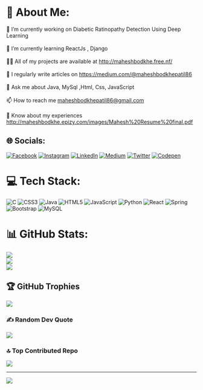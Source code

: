 # 💫 About Me:
🔭 I’m currently working on Diabetic Ratinopathy Detection Using Deep Learning<br><br>🌱 I’m currently learning ReactJs , Django<br><br>👨‍💻 All of my projects are available at http://maheshbodkhe.free.nf/<br><br>📝 I regularly write articles on https://medium.com/@maheshbodkhepatil86<br><br>💬 Ask me about Java, MySql ,Html, Css, JavaScript<br><br>📫 How to reach me maheshbodkhepatil86@gmail.com<br><br>📄 Know about my experiences http://maheshbodkhe.epizy.com/images/Mahesh%20Resume%20final.pdf


## 🌐 Socials:
[![Facebook](https://img.shields.io/badge/Facebook-%231877F2.svg?logo=Facebook&logoColor=white)](https://www.facebook.com/mahesh.bodkhe.777/) [![Instagram](https://img.shields.io/badge/Instagram-%23E4405F.svg?logo=Instagram&logoColor=white)](https://www.instagram.com/maheshbodkhe_/) [![LinkedIn](https://img.shields.io/badge/LinkedIn-%230077B5.svg?logo=linkedin&logoColor=white)](https://www.linkedin.com/in/mahesh-bodkhe-494909241) [![Medium](https://img.shields.io/badge/Medium-12100E?logo=medium&logoColor=white)](https://medium.com/@maheshbodkhepatil86) [![Twitter](https://img.shields.io/badge/Twitter-%231DA1F2.svg?logo=Twitter&logoColor=white)](https://twitter.com/Maheshbodkhe66) [![Codepen](https://img.shields.io/badge/Codepen-000000?style=for-the-badge&logo=codepen&logoColor=white)](https://codepen.io/Maheshbodkhe66) 

# 💻 Tech Stack:
![C](https://img.shields.io/badge/c-%2300599C.svg?style=for-the-badge&logo=c&logoColor=white) ![CSS3](https://img.shields.io/badge/css3-%231572B6.svg?style=for-the-badge&logo=css3&logoColor=white) ![Java](https://img.shields.io/badge/java-%23ED8B00.svg?style=for-the-badge&logo=java&logoColor=white) ![HTML5](https://img.shields.io/badge/html5-%23E34F26.svg?style=for-the-badge&logo=html5&logoColor=white) ![JavaScript](https://img.shields.io/badge/javascript-%23323330.svg?style=for-the-badge&logo=javascript&logoColor=%23F7DF1E) ![Python](https://img.shields.io/badge/python-3670A0?style=for-the-badge&logo=python&logoColor=ffdd54) ![React](https://img.shields.io/badge/react-%2320232a.svg?style=for-the-badge&logo=react&logoColor=%2361DAFB) ![Spring](https://img.shields.io/badge/spring-%236DB33F.svg?style=for-the-badge&logo=spring&logoColor=white) ![Bootstrap](https://img.shields.io/badge/bootstrap-%23563D7C.svg?style=for-the-badge&logo=bootstrap&logoColor=white) ![MySQL](https://img.shields.io/badge/mysql-%2300f.svg?style=for-the-badge&logo=mysql&logoColor=white)
# 📊 GitHub Stats:
![](https://github-readme-stats.vercel.app/api?username=maheshbodkhe66&theme=dark&hide_border=false&include_all_commits=false&count_private=false)<br/>
![](https://github-readme-streak-stats.herokuapp.com/?user=maheshbodkhe66&theme=dark&hide_border=false)<br/>
![](https://github-readme-stats.vercel.app/api/top-langs/?username=maheshbodkhe66&theme=dark&hide_border=false&include_all_commits=false&count_private=false&layout=compact)

## 🏆 GitHub Trophies
![](https://github-profile-trophy.vercel.app/?username=maheshbodkhe66&theme=chalk&no-frame=false&no-bg=true&margin-w=4)

### ✍️ Random Dev Quote
![](https://quotes-github-readme.vercel.app/api?type=horizontal&theme=dark)

### 🔝 Top Contributed Repo
![](https://github-contributor-stats.vercel.app/api?username=maheshbodkhe66&limit=5&theme=dark&combine_all_yearly_contributions=true)

---
[![](https://visitcount.itsvg.in/api?id=maheshbodkhe66&icon=0&color=0)](https://visitcount.itsvg.in)

<!-- Proudly created with GPRM ( https://gprm.itsvg.in ) -->
